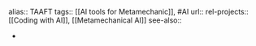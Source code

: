 alias:: TAAFT
tags:: [[AI tools for Metamechanic]], #AI
url::
rel-projects:: [[Coding with AI]], [[Metamechanical AI]]
see-also::

-
